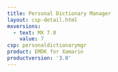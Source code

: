 ```yaml
---
title: Personal Dictionary Manager
layout: csp-detail.html
mxversions:
  - text: MX 7.0
    value: 7
csp: personaldictionarymgr
product: EMDK for Xamarin
productversion: '3.0'
---
```


















